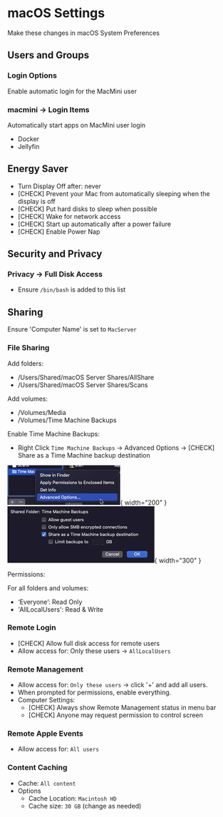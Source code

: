 # macOS Settings

Make these changes in macOS System Preferences

## Users and Groups
### Login Options 
Enable automatic login for the MacMini user

### macmini -> Login Items
Automatically start apps on MacMini user login

  - Docker
  - Jellyfin

## Energy Saver
- Turn Display Off after: never
- [CHECK] Prevent your Mac from automatically sleeping when the display is off
- [CHECK] Put hard disks to sleep when possible
- [CHECK] Wake for network access
- [CHECK] Start up automatically after a power failure
- [CHECK] Enable Power Nap

## Security and Privacy
### Privacy -> Full Disk Access
- Ensure `/bin/bash` is added to this list

## Sharing
Ensure 'Computer Name' is set to `MacServer`
### File Sharing
Add folders: 

- /Users/Shared/macOS Server Shares/AllShare
- ​/Users/Shared/macOS Server Shares/Scans

Add volumes:

- /Volumes/Media
- /Volumes/Time Machine Backups

Enable Time Machine Backups:

- Right Click `Time Machine Backups` -> Advanced Options -> [CHECK] Share as a Time Machine backup destination  

![jellyfin-tv-guide-data-providers.png](../img/setup/time-machine-sharing-advanced-options.png){ width="200" }
![jellyfin-tv-guide-data-providers.png](../img/setup/time-machine-sharing-advanced-options-menu.png){ width="300" }

Permissions:

For all folders and volumes:

- ‘Everyone’: Read Only
- 'AllLocalUsers': Read & Write
  
### Remote Login
- [CHECK] Allow full disk access for remote users
- Allow access for: Only these users -> `AllLocalUsers`

### Remote Management
- Allow access for: `Only these users` -> click '+' and add all users.
- When prompted for permissions, enable everything.
- Computer Settings:
    - [CHECK] Always show Remote Management status in menu bar
    - [CHECK] Anyone may request permission to control screen

### Remote Apple Events
- Allow access for: `All users`

### Content Caching
- Cache: `All content`
- Options
    - Cache Location: `Macintosh HD`
    - Cache size: `30 GB` (change as needed)
